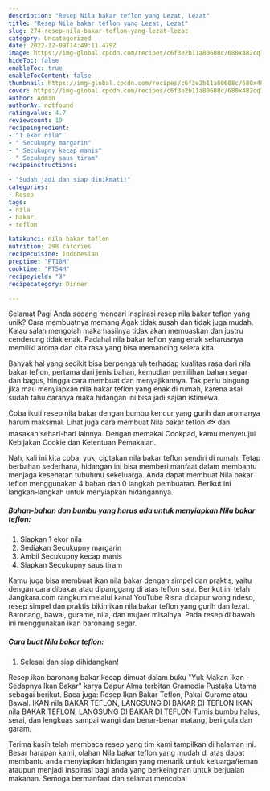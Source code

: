 ```yaml
---
description: "Resep Nila bakar teflon yang Lezat, Lezat"
title: "Resep Nila bakar teflon yang Lezat, Lezat"
slug: 274-resep-nila-bakar-teflon-yang-lezat-lezat
category: Uncategorized
date: 2022-12-09T14:49:11.479Z
image: https://img-global.cpcdn.com/recipes/c6f3e2b11a80608c/680x482cq70/nila-bakar-teflon-foto-resep-utama.jpg
hideToc: false
enableToc: true
enableTocContent: false
thumbnail: https://img-global.cpcdn.com/recipes/c6f3e2b11a80608c/680x482cq70/nila-bakar-teflon-foto-resep-utama.jpg
cover: https://img-global.cpcdn.com/recipes/c6f3e2b11a80608c/680x482cq70/nila-bakar-teflon-foto-resep-utama.jpg
author: Admin
authorAv: notfound
ratingvalue: 4.7
reviewcount: 19
recipeingredient:
- "1 ekor nila"
- " Secukupny margarin"
- " Secukupny kecap manis"
- " Secukupny saus tiram"
recipeinstructions:

- "Sudah jadi dan siap dinikmati!"
categories:
- Resep
tags:
- nila
- bakar
- teflon

katakunci: nila bakar teflon 
nutrition: 298 calories
recipecuisine: Indonesian
preptime: "PT18M"
cooktime: "PT54M"
recipeyield: "3"
recipecategory: Dinner

---
```



Selamat Pagi Anda sedang mencari inspirasi resep nila bakar teflon yang unik? Cara membuatnya memang Agak tidak susah dan tidak juga mudah. Kalau salah mengolah maka hasilnya tidak akan memuaskan dan justru cenderung tidak enak. Padahal nila bakar teflon yang enak seharusnya memiliki aroma dan cita rasa yang bisa memancing selera kita.


Banyak hal yang sedikit bisa berpengaruh terhadap kualitas rasa dari nila bakar teflon, pertama dari jenis bahan, kemudian pemilihan bahan segar dan bagus, hingga cara membuat dan menyajikannya. Tak perlu bingung jika mau menyiapkan nila bakar teflon yang enak di rumah, karena asal sudah tahu caranya maka hidangan ini bisa jadi sajian istimewa.

Coba ikuti resep nila bakar dengan bumbu kencur yang gurih dan aromanya harum maksimal. Lihat juga cara membuat Nila bakar teflon 🐟 dan masakan sehari-hari lainnya. Dengan memakai Cookpad, kamu menyetujui Kebijakan Cookie dan Ketentuan Pemakaian.


Nah, kali ini kita coba, yuk, ciptakan nila bakar teflon sendiri di rumah. Tetap berbahan sederhana, hidangan ini bisa memberi manfaat dalam membantu menjaga kesehatan tubuhmu sekeluarga. Anda dapat membuat Nila bakar teflon menggunakan 4 bahan dan 0 langkah pembuatan. Berikut ini langkah-langkah untuk menyiapkan hidangannya.

<!--inarticleads1-->

##### Bahan-bahan dan bumbu yang harus ada untuk menyiapkan Nila bakar teflon:

1. Siapkan 1 ekor nila
1. Sediakan  Secukupny margarin
1. Ambil  Secukupny kecap manis
1. Siapkan  Secukupny saus tiram


Kamu juga bisa membuat ikan nila bakar dengan simpel dan praktis, yaitu dengan cara dibakar atau dipanggang di atas teflon saja. Berikut ini telah Jangkara.com rangkum melalui kanal YouTube Risna didapur wong ndeso, resep simpel dan praktis bikin ikan nila bakar teflon yang gurih dan lezat. Baronang, bawal, gurame, nila, dan mujaer misalnya. Pada resep di bawah ini menggunakan ikan baronang segar. 

<!--inarticleads2-->

##### Cara buat Nila bakar teflon:


1. Selesai dan siap dihidangkan!

Resep ikan baronang bakar kecap dimuat dalam buku &#34;Yuk Makan Ikan - Sedapnya Ikan Bakar&#34; karya Dapur Alma terbitan Gramedia Pustaka Utama sebagai berikut. Baca juga: Resep Ikan Bakar Teflon, Pakai Gurame atau Bawal. IKAN nila BAKAR TEFLON, LANGSUNG DI BAKAR DI TEFLON IKAN nila BAKAR TEFLON, LANGSUNG DI BAKAR DI TEFLON Tumis bumbu halus, serai, dan lengkuas sampai wangi dan benar-benar matang, beri gula dan garam. 

Terima kasih telah membaca resep yang tim kami tampilkan di halaman ini. Besar harapan kami, olahan Nila bakar teflon yang mudah di atas dapat membantu anda menyiapkan hidangan yang menarik untuk keluarga/teman ataupun menjadi inspirasi bagi anda yang berkeinginan untuk berjualan makanan. Semoga bermanfaat dan selamat mencoba!
